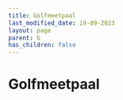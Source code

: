 ```yaml
---
title: Golfmeetpaal
last_modified_date: 19-09-2023
layout: page
parent: G
has_children: false
---
```


Golfmeetpaal
============

